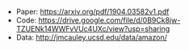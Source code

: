 - Paper: https://arxiv.org/pdf/1904.03582v1.pdf
- Code: https://drive.google.com/file/d/0B9Ck8jw-TZUENk14WWFvVUc4UXc/view?usp=sharing
- Data: http://jmcauley.ucsd.edu/data/amazon/

